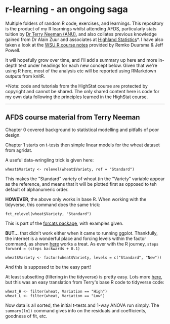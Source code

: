 # r-learning - an ongoing saga
Multiple folders of random R code, exercises, and learnings. This repository is the product of my R learnings whilst attending AFDS, particularly stats tuition by [Dr Terry Neeman (ANU)](https://services.anu.edu.au/business-units/statistical-consulting-unit/dr-terry-neeman), and also collates previous knowledge gained from Dr Alain Zuur and associates at [Highland Statistics](http://www.highstat.com/)*. I have also taken a look at the [WSU R course notes](https://www.westernsydney.edu.au/hie/events/data_analysis_r) provided by Remko Duursma & Jeff Powell.

It will hopefully grow over time, and I'll add a summary up here and more in-depth text under headings for each new concept below. Given that we're using R here, most of the analysis etc will be reported using RMarkdown outputs from knitR.


*Note: code and tutorials from the HighStat course are protected by copyright and cannot be shared. The only shared content here is code for my own data following the principles learned in the HighStat course.

_________

## AFDS course material from Terry Neeman

Chapter 0 covered background to statistical modelling and pitfalls of poor design.

Chapter 1 starts on t-tests then simple linear models for the wheat dataset from agridat. 

A useful data-wringling trick is given here:

```
wheat$Variety <- relevel(wheat$Variety, ref = "Standard")
```

This makes the "Standard" variety of wheat (in the "Variety" variable appear as the reference, and means that it will be plotted first as opposed to teh default of alphanumeric order.

**HOWEVER**, the above only works in base R. When working with the tidyverse, this command does the same trick:

```
fct_relevel(wheat$Variety, "Standard")
```
This is part of the [forcats package](https://forcats.tidyverse.org/reference/fct_relevel.html), with examples given.

**BUT...** that didn't work either when it came to running ggplot. Thankfully, the internet is a wonderful place and forcing levels within the factor command, as shown [here](https://sebastiansauer.github.io/ordering-bars/) works a treat. As ever with the R journey, `steps forward ≈ (steps backwards + 0.1)`

```
wheat$Variety <- factor(wheat$Variety, levels = c("Standard", "New"))
```
And this is supposed to be the easy part!

At least subsetting (filtering in the tidyverse) is pretty easy. Lots more [here](https://dplyr.tidyverse.org/reference/filter.html), but this was an easy translation from Terry's base R code to tidyverse code:

```
wheat_H <- filter(wheat, Variation == "High")
wheat_L <- filter(wheat, Variation == "Low")
```

Now data is all sorted, the initial t-tests and 1-way ANOVA run simply. The `summary(lm1)` command gives info on the residuals and coefficients, goodness of fit, etc. 